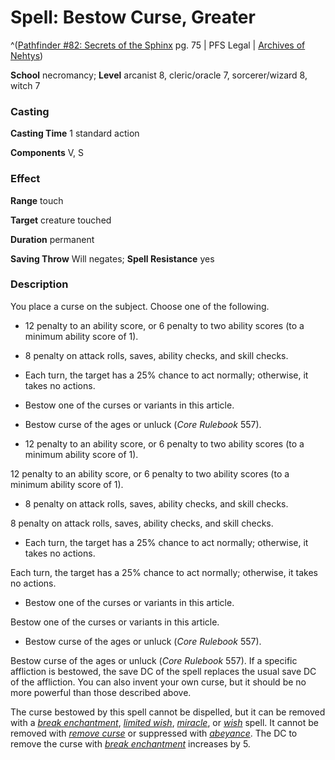 # Spell: Bestow Curse, Greater

^([Pathfinder #82: Secrets of the Sphinx][ss-greater-bestow-curse] pg. 75 | PFS Legal | [Archives of Nehtys][sn-greater-bestow-curse])

**School** necromancy; **Level** arcanist 8, cleric/oracle 7, sorcerer/wizard 8, witch 7

### Casting

**Casting Time** 1 standard action  

**Components** V, S

### Effect

**Range** touch  

**Target** creature touched  

**Duration** permanent  

**Saving Throw** Will negates; **Spell Resistance** yes

### Description

You place a curse on the subject. Choose one of the following. 

* 12 penalty to an ability score, or 6 penalty to two ability scores (to a minimum ability score of 1).

* 8 penalty on attack rolls, saves, ability checks, and skill checks.

* Each turn, the target has a 25% chance to act normally; otherwise, it takes no actions.

* Bestow one of the curses or variants in this article.

* Bestow curse of the ages or unluck (_Core Rulebook_ 557).

* 12 penalty to an ability score, or 6 penalty to two ability scores (to a minimum ability score of 1).

12 penalty to an ability score, or 6 penalty to two ability scores (to a minimum ability score of 1).

* 8 penalty on attack rolls, saves, ability checks, and skill checks.

8 penalty on attack rolls, saves, ability checks, and skill checks.

* Each turn, the target has a 25% chance to act normally; otherwise, it takes no actions.

Each turn, the target has a 25% chance to act normally; otherwise, it takes no actions.

* Bestow one of the curses or variants in this article.

Bestow one of the curses or variants in this article.

* Bestow curse of the ages or unluck (_Core Rulebook_ 557).

Bestow curse of the ages or unluck (_Core Rulebook_ 557). If a specific affliction is bestowed, the save DC of the spell replaces the usual save DC of the affliction. You can also invent your own curse, but it should be no more powerful than those described above.  

The curse bestowed by this spell cannot be dispelled, but it can be removed with a _[break enchantment]_, _[limited wish]_, _[miracle]_, or _[wish]_ spell. It cannot be removed with _[remove curse]_ or suppressed with _[abeyance]_. The DC to remove the curse with _[break enchantment]_ increases by 5.

[ss-greater-bestow-curse]: http://paizo.com/products/btpy978j
[sn-greater-bestow-curse]: http://www.archivesofnethys.com/SpellDisplay.aspx?ItemName=Bestow%20Curse%2C%20Greater
[wish]: http://www.archivesofnethys.com/SpellDisplay.aspx?ItemName=wish
[miracle]: http://www.archivesofnethys.com/SpellDisplay.aspx?ItemName=miracle
[remove curse]: http://www.archivesofnethys.com/SpellDisplay.aspx?ItemName=remove%20curse
[limited wish]: http://www.archivesofnethys.com/SpellDisplay.aspx?ItemName=limited%20wish
[break enchantment]: http://www.archivesofnethys.com/SpellDisplay.aspx?ItemName=break%20enchantment
[abeyance]: http://www.archivesofnethys.com/SpellDisplay.aspx?ItemName=abeyance